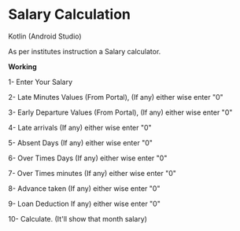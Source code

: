 # Salary Calculation
 Kotlin (Android Studio)

As per institutes instruction a Salary calculator.

**Working**

1- Enter Your Salary

2- Late Minutes Values (From Portal), (If any) either wise enter "0"

3- Early Departure Values (From Portal), (If any) either wise enter "0"

4- Late arrivals (If any) either wise enter "0"

5- Absent Days (If any) either wise enter "0"

6- Over Times Days (If any) either wise enter "0"

7- Over Times minutes (If any) either wise enter "0"

8- Advance taken (If any) either wise enter "0"

9- Loan Deduction If any) either wise enter "0"

10- Calculate. (It'll show that month salary)



